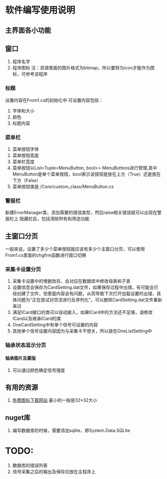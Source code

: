 ﻿# 软件编写使用说明
## 主界面各小功能
## 窗口
1. 程序名字
2. 程序图标
注：资源里面的图片格式为bitmap，所以要转为icon才能作为图标，可参考该程序
### 标题
设置内容在From1.cs的初始化中
可设置内容包括：
1. 字体和大小
2. 颜色
3. 标题内容
### 菜单栏
1. 菜单按钮字体
2. 菜单按钮高度
3. 菜单栏宽度
4. 菜单按钮以List<Tuple<MenuButton, bool>> MenuButtons进行管理,其中MenuButton是单个菜单按钮，bool表示该按钮是放在上方（True）还是放在下方（False）
5. 菜单按钮类是./Core/custom_class/MenuButton.cs
### 警报栏
新建ErrorManager类，添加需要的错误类型，然后raise相关错误就可以出现在警报栏上
隐藏栏目，包括清除所有和筛选功能
## 主窗口分页
一般来说，设置了多少个菜单按钮就应该有多少个主窗口分页，可以使用From1.cs里面的chgfrm函数进行窗口切换
### 采集卡设置分页
1. 采集卡设置中的增删改存，会对应在数据库中修改母表和子表
2. 设置信息会保存为CardSetting.dat文件，如果保存过程中出错，有可能会已经创建了文件，但里面内容会有问题，从而导致下次打开加载设置时出错，具体问题为“正在尝试对空流进行反序列化”，可以删除CardSetting.dat文件重新来过
3. 满足ICard接口的类可以自动接入，如果ICard中的方法还不足够，请修改ICard以及继承ICard的类
4. OneCardSetting中有单个信号可设置的内容
5. 其他单个信号设置内容因为与采集卡不想关，所以放在OneListSetting中
### 轴承状态显示分页
#### 轴承图片及蒙版
1. 可以通过颜色确定信号强度
## 有用的资源
1. [免费图标下载网站](https://icons8.com/)  最小的一般是32*32大小
## nuget库
1. 编写数据库的时候，需要添加sqlite，即System.Data.SQLite
# TODO:
1. 数据库的错误列表
2. 信号采集之后的输出及保存应放在主程序上